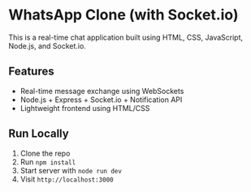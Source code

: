 # WhatsApp Clone (with Socket.io)

This is a real-time chat application built using HTML, CSS, JavaScript, Node.js, and Socket.io.

## Features
- Real-time message exchange using WebSockets
- Node.js + Express + Socket.io + Notification API
- Lightweight frontend using HTML/CSS

## Run Locally
1. Clone the repo
2. Run `npm install`
3. Start server with `node run dev`
4. Visit `http://localhost:3000`
